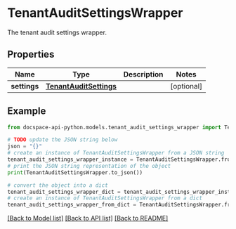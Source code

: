 # TenantAuditSettingsWrapper
The tenant audit settings wrapper.

## Properties

Name | Type | Description | Notes
------------ | ------------- | ------------- | -------------
**settings** | [**TenantAuditSettings**](TenantAuditSettings.md) |  | [optional] 

## Example

```python
from docspace-api-python.models.tenant_audit_settings_wrapper import TenantAuditSettingsWrapper

# TODO update the JSON string below
json = "{}"
# create an instance of TenantAuditSettingsWrapper from a JSON string
tenant_audit_settings_wrapper_instance = TenantAuditSettingsWrapper.from_json(json)
# print the JSON string representation of the object
print(TenantAuditSettingsWrapper.to_json())

# convert the object into a dict
tenant_audit_settings_wrapper_dict = tenant_audit_settings_wrapper_instance.to_dict()
# create an instance of TenantAuditSettingsWrapper from a dict
tenant_audit_settings_wrapper_from_dict = TenantAuditSettingsWrapper.from_dict(tenant_audit_settings_wrapper_dict)
```
[[Back to Model list]](../README.md#documentation-for-models) [[Back to API list]](../README.md#documentation-for-api-endpoints) [[Back to README]](../README.md)


